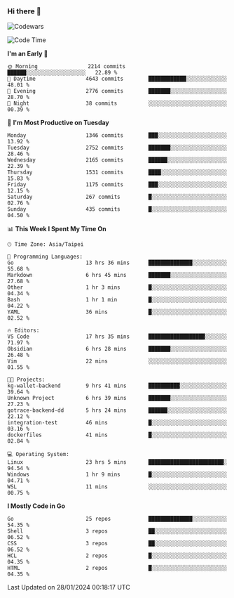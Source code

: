 ### Hi there 👋

![Codewars](https://www.codewars.com/users/omegaatt36/badges/small)

<!--START_SECTION:waka-->
![Code Time](http://img.shields.io/badge/Code%20Time-2%2C131%20hrs%2029%20mins-blue)

**I'm an Early 🐤** 

```text
🌞 Morning                2214 commits        ██████░░░░░░░░░░░░░░░░░░░   22.89 % 
🌆 Daytime                4643 commits        ████████████░░░░░░░░░░░░░   48.01 % 
🌃 Evening                2776 commits        ███████░░░░░░░░░░░░░░░░░░   28.70 % 
🌙 Night                  38 commits          ░░░░░░░░░░░░░░░░░░░░░░░░░   00.39 % 
```
📅 **I'm Most Productive on Tuesday** 

```text
Monday                   1346 commits        ███░░░░░░░░░░░░░░░░░░░░░░   13.92 % 
Tuesday                  2752 commits        ███████░░░░░░░░░░░░░░░░░░   28.46 % 
Wednesday                2165 commits        ██████░░░░░░░░░░░░░░░░░░░   22.39 % 
Thursday                 1531 commits        ████░░░░░░░░░░░░░░░░░░░░░   15.83 % 
Friday                   1175 commits        ███░░░░░░░░░░░░░░░░░░░░░░   12.15 % 
Saturday                 267 commits         █░░░░░░░░░░░░░░░░░░░░░░░░   02.76 % 
Sunday                   435 commits         █░░░░░░░░░░░░░░░░░░░░░░░░   04.50 % 
```


📊 **This Week I Spent My Time On** 

```text
🕑︎ Time Zone: Asia/Taipei

💬 Programming Languages: 
Go                       13 hrs 36 mins      ██████████████░░░░░░░░░░░   55.68 % 
Markdown                 6 hrs 45 mins       ███████░░░░░░░░░░░░░░░░░░   27.68 % 
Other                    1 hr 3 mins         █░░░░░░░░░░░░░░░░░░░░░░░░   04.34 % 
Bash                     1 hr 1 min          █░░░░░░░░░░░░░░░░░░░░░░░░   04.22 % 
YAML                     36 mins             █░░░░░░░░░░░░░░░░░░░░░░░░   02.52 % 

🔥 Editors: 
VS Code                  17 hrs 35 mins      ██████████████████░░░░░░░   71.97 % 
Obsidian                 6 hrs 28 mins       ███████░░░░░░░░░░░░░░░░░░   26.48 % 
Vim                      22 mins             ░░░░░░░░░░░░░░░░░░░░░░░░░   01.55 % 

🐱‍💻 Projects: 
kg-wallet-backend        9 hrs 41 mins       ██████████░░░░░░░░░░░░░░░   39.64 % 
Unknown Project          6 hrs 39 mins       ███████░░░░░░░░░░░░░░░░░░   27.23 % 
gotrace-backend-dd       5 hrs 24 mins       ██████░░░░░░░░░░░░░░░░░░░   22.12 % 
integration-test         46 mins             █░░░░░░░░░░░░░░░░░░░░░░░░   03.16 % 
dockerfiles              41 mins             █░░░░░░░░░░░░░░░░░░░░░░░░   02.84 % 

💻 Operating System: 
Linux                    23 hrs 5 mins       ████████████████████████░   94.54 % 
Windows                  1 hr 9 mins         █░░░░░░░░░░░░░░░░░░░░░░░░   04.71 % 
WSL                      11 mins             ░░░░░░░░░░░░░░░░░░░░░░░░░   00.75 % 
```

**I Mostly Code in Go** 

```text
Go                       25 repos            ██████████████░░░░░░░░░░░   54.35 % 
Shell                    3 repos             ██░░░░░░░░░░░░░░░░░░░░░░░   06.52 % 
CSS                      3 repos             ██░░░░░░░░░░░░░░░░░░░░░░░   06.52 % 
HCL                      2 repos             █░░░░░░░░░░░░░░░░░░░░░░░░   04.35 % 
HTML                     2 repos             █░░░░░░░░░░░░░░░░░░░░░░░░   04.35 % 
```




 Last Updated on 28/01/2024 00:18:17 UTC
<!--END_SECTION:waka-->

<!--
**omegaatt36/omegaatt36** is a ✨ _special_ ✨ repository because its `README.md` (this file) appears on your GitHub profile.

Here are some ideas to get you started:

- 🔭 I’m currently working on ...
- 🌱 I’m currently learning ...
- 👯 I’m looking to collaborate on ...
- 🤔 I’m looking for help with ...
- 💬 Ask me about ...
- 📫 How to reach me: ...
- 😄 Pronouns: ...
- ⚡ Fun fact: ...
-->
